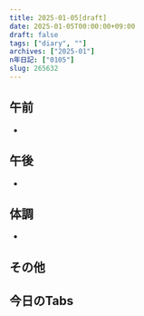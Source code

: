 ```yaml
---
title: 2025-01-05[draft]
date: 2025-01-05T00:00:00+09:00
draft: false
tags: ["diary", ""]
archives: ["2025-01"]
n年日記: ["0105"]
slug: 265632
---
```

## 午前
- 
## 午後
- 
## 体調
- 
## その他
## 今日のTabs